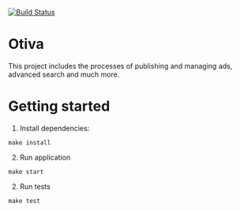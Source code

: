[![Build Status](https://github.com/Suban05/otiva/workflows/CI/badge.svg)](https://github.com/Suban05/otiva/actions)

# Otiva

This project includes the processes of publishing and managing ads, advanced search and much more.

# Getting started

1. Install dependencies:

```
make install
```

2. Run application

```
make start
```

2. Run tests

```
make test
```
